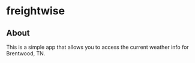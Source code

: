 # freightwise

## About
This is a simple app that allows you to access the current weather info for Brentwood, TN.
